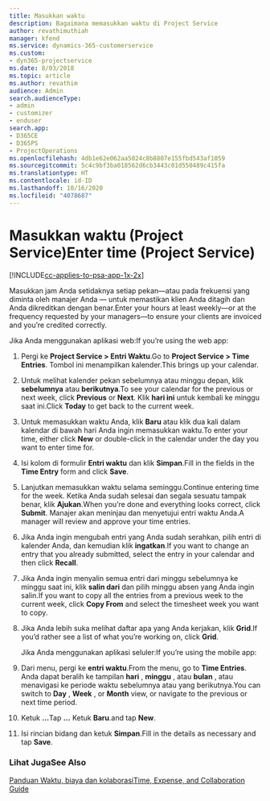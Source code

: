 ```yaml
---
title: Masukkan waktu
description: Bagaimana memasukkan waktu di Project Service
author: revathimuthiah
manager: kfend
ms.service: dynamics-365-customerservice
ms.custom:
- dyn365-projectservice
ms.date: 8/03/2018
ms.topic: article
ms.author: revathim
audience: Admin
search.audienceType:
- admin
- customizer
- enduser
search.app:
- D365CE
- D365PS
- ProjectOperations
ms.openlocfilehash: 4db1e62e062aa5024c8b8807e155fbd543af1059
ms.sourcegitcommit: 5c4c9bf3ba018562d6cb3443c01d550489c415fa
ms.translationtype: HT
ms.contentlocale: id-ID
ms.lasthandoff: 10/16/2020
ms.locfileid: "4078687"
---
```

# <a name="enter-time-project-service"></a><span data-ttu-id="82162-103">Masukkan waktu (Project Service)</span><span class="sxs-lookup"><span data-stu-id="82162-103">Enter time (Project Service)</span></span>

[!INCLUDE[cc-applies-to-psa-app-1x-2x](../includes/cc-applies-to-psa-app-1x-2x.md)]

<span data-ttu-id="82162-104">Masukkan jam Anda setidaknya setiap pekan—atau pada frekuensi yang diminta oleh manajer Anda — untuk memastikan klien Anda ditagih dan Anda dikreditkan dengan benar.</span><span class="sxs-lookup"><span data-stu-id="82162-104">Enter your hours at least weekly—or at the frequency requested by your managers—to ensure your clients are invoiced and you’re credited correctly.</span></span>  
  
 <span data-ttu-id="82162-105">Jika Anda menggunakan aplikasi web:</span><span class="sxs-lookup"><span data-stu-id="82162-105">If you’re using the web app:</span></span>  
  
1. <span data-ttu-id="82162-106">Pergi ke **Project Service > Entri Waktu**.</span><span class="sxs-lookup"><span data-stu-id="82162-106">Go to **Project Service > Time Entries**.</span></span> <span data-ttu-id="82162-107">Tombol ini menampilkan kalender.</span><span class="sxs-lookup"><span data-stu-id="82162-107">This brings up your calendar.</span></span>  
  
2. <span data-ttu-id="82162-108">Untuk melihat kalender pekan sebelumnya atau minggu depan, klik **sebelumnya** atau **berikutnya**.</span><span class="sxs-lookup"><span data-stu-id="82162-108">To see your calendar for the previous or next week, click **Previous** or **Next**.</span></span> <span data-ttu-id="82162-109">Klik **hari ini** untuk kembali ke minggu saat ini.</span><span class="sxs-lookup"><span data-stu-id="82162-109">Click **Today** to get back to the current week.</span></span>  
  
3. <span data-ttu-id="82162-110">Untuk memasukkan waktu Anda, klik **Baru** atau klik dua kali dalam kalendar di bawah hari Anda ingin memasukkan waktu.</span><span class="sxs-lookup"><span data-stu-id="82162-110">To enter your time, either click **New** or double-click in the calendar under the day you want to enter time for.</span></span>  
  
4. <span data-ttu-id="82162-111">Isi kolom di formulir **Entri waktu** dan klik **Simpan**.</span><span class="sxs-lookup"><span data-stu-id="82162-111">Fill in the fields in the **Time Entry** form and click **Save**.</span></span>  
  
5. <span data-ttu-id="82162-112">Lanjutkan memasukkan waktu selama seminggu.</span><span class="sxs-lookup"><span data-stu-id="82162-112">Continue entering time for the week.</span></span> <span data-ttu-id="82162-113">Ketika Anda sudah selesai dan segala sesuatu tampak benar, klik **Ajukan**.</span><span class="sxs-lookup"><span data-stu-id="82162-113">When you’re done and everything looks correct, click **Submit**.</span></span> <span data-ttu-id="82162-114">Manajer akan meninjau dan menyetujui entri waktu Anda.</span><span class="sxs-lookup"><span data-stu-id="82162-114">A manager will review and approve your time entries.</span></span>  
  
6. <span data-ttu-id="82162-115">Jika Anda ingin mengubah entri yang Anda sudah serahkan, pilih entri di kalender Anda, dan kemudian klik **ingatkan**.</span><span class="sxs-lookup"><span data-stu-id="82162-115">If you want to change an entry that you already submitted, select the entry in your calendar and then click **Recall**.</span></span>  
  
7. <span data-ttu-id="82162-116">Jika Anda ingin menyalin semua entri dari minggu sebelumnya ke minggu saat ini, klik **salin dari** dan pilih minggu absen yang Anda ingin salin.</span><span class="sxs-lookup"><span data-stu-id="82162-116">If you want to copy all the entries from a previous week to the current week, click **Copy From** and select the timesheet week you want to copy.</span></span>  
  
8. <span data-ttu-id="82162-117">Jika Anda lebih suka melihat daftar apa yang Anda kerjakan, klik **Grid**.</span><span class="sxs-lookup"><span data-stu-id="82162-117">If you’d rather see a list of what you’re working on, click **Grid**.</span></span>  
  
   <span data-ttu-id="82162-118">Jika Anda menggunakan aplikasi seluler:</span><span class="sxs-lookup"><span data-stu-id="82162-118">If you’re using the mobile app:</span></span>  
  
9. <span data-ttu-id="82162-119">Dari menu, pergi ke **entri waktu**.</span><span class="sxs-lookup"><span data-stu-id="82162-119">From the menu, go to **Time Entries**.</span></span>     <span data-ttu-id="82162-120">Anda dapat beralih ke tampilan **hari** , **minggu** , atau **bulan** , atau menavigasi ke periode waktu sebelumnya atau yang berikutnya.</span><span class="sxs-lookup"><span data-stu-id="82162-120">You can switch to **Day** , **Week** , or **Month** view, or navigate to the previous or next time period.</span></span>  
  
10. <span data-ttu-id="82162-121">Ketuk **…**</span><span class="sxs-lookup"><span data-stu-id="82162-121">Tap **…**</span></span> <span data-ttu-id="82162-122">Ketuk **Baru**.</span><span class="sxs-lookup"><span data-stu-id="82162-122">and tap **New**.</span></span>  
  
11. <span data-ttu-id="82162-123">Isi rincian bidang dan ketuk **Simpan**.</span><span class="sxs-lookup"><span data-stu-id="82162-123">Fill in the details as necessary and tap **Save**.</span></span>  
  
### <a name="see-also"></a><span data-ttu-id="82162-124">Lihat Juga</span><span class="sxs-lookup"><span data-stu-id="82162-124">See Also</span></span>  
 [<span data-ttu-id="82162-125">Panduan Waktu, biaya dan kolaborasi</span><span class="sxs-lookup"><span data-stu-id="82162-125">Time, Expense, and Collaboration Guide</span></span>](../psa/time-expense-collaboration-guide.md)
